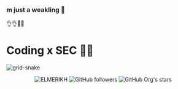### m just a weakling 👋
👌👌🐱‍👤 

# Coding x SEC 🐱‍💻



![grid-snake](https://user-images.githubusercontent.com/94220731/198875879-db8010bf-01c8-4f34-98c7-3dd8a0a6e734.svg)
<div align="center">
   <p align="center"> <img src="https://komarev.com/ghpvc/?username=ELMERIKH&label=Profile%20views&color=0e75b6&style=flat" alt="ELMERIKH" />
<img alt="GitHub followers" src="https://img.shields.io/github/followers/ELMERIKH">
<img alt="GitHub Org's stars" src="https://img.shields.io/github/stars/ELMERIKH"></p>
</div>

<!--
**ELMERIKH/ELMERIKH** is a ✨ _special_ ✨ repository because its `README.md` (this file) appears on your GitHub profile.

Here are some ideas to get you started:

- 🔭 I’m currently working on ...
- 🌱 I’m currently learning ...
- 👯 I’m looking to collaborate on ...
- 🤔 I’m looking for help with ...
- 💬 Ask me about ...
- 📫 How to reach me: ...
- 😄 Pronouns: ...
- ⚡ Fun fact: ...
-->
